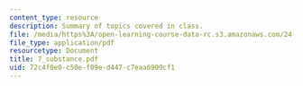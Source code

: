 ```yaml
---
content_type: resource
description: Summary of topics covered in class.
file: /media/https%3A/open-learning-course-data-rc.s3.amazonaws.com/24-201-topics-in-the-history-of-philosophy-kant-fall-2005/72c4f0e0c50ef09ed447c7eaa6909cf1_7_substance.pdf
file_type: application/pdf
resourcetype: Document
title: 7_substance.pdf
uid: 72c4f0e0-c50e-f09e-d447-c7eaa6909cf1
---
```

